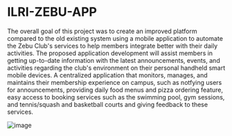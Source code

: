 # ILRI-ZEBU-APP

The overall goal of this project was to create an improved platform compared to the old existing
system using a mobile application to automate the Zebu Club's services to help members integrate
better with their daily activities. The proposed application development will assist members in
getting up-to-date information with the latest announcements, events, and activities regarding 
the club's environment on their personal handheld smart mobile devices. A centralized application 
that monitors, manages, and maintains their membership experience on campus, 
such as notfying users for announcements, providing daily food menus and pizza ordering feature, 
easy access to booking services such as the swimming pool, gym sessions, and tennis/squash and basketball courts and giving feedback to these services. 

![image](https://user-images.githubusercontent.com/52606757/185048335-dd1c3753-dd49-453b-82f2-9f289ff9b75b.png)
